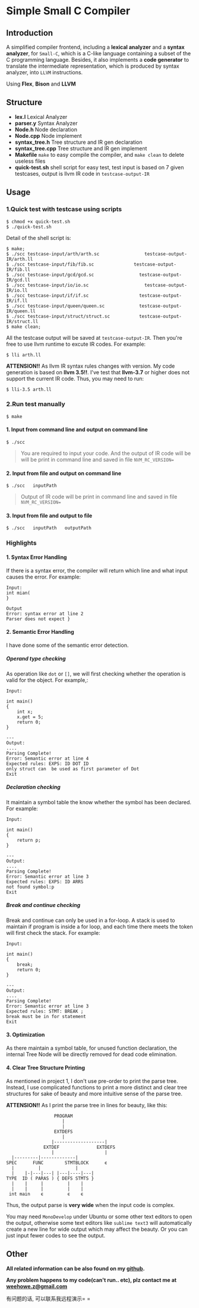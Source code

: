 # Simple Small C Compiler


## Introduction

A simplified compiler frontend, including a **lexical analyzer** and a **syntax analyzer**, for `Small-C`, which is a C-like language containing a subset of the C programming language. Besides, it also implements a **code generator** to translate the intermediate representation, which is produced by syntax analyzer, into `LLVM` instructions.


Using **Flex**, **Bison** and **LLVM**

## Structure

- **lex.l**       	Lexical Analyzer
- **parser.y**     	Syntax Analyzer
- **Node.h**      	Node declaration
- **Node.cpp**     Node implement
-  **syntax_tree.h** Tree structure and IR gen declaration
-   **syntax_tree.cpp** Tree structure and IR gen implement
- **Makefile**    	`make` to easy compile the compiler, and `make clean` to delete useless files
- **quick-test.sh** 	shell script for easy test, test input is based on 7 given testcases, output is llvm IR code in `testcase-output-IR`

## Usage

### 1.Quick test with testcase using scripts

```
$ chmod +x quick-test.sh
$ ./quick-test.sh
```
Detail of the shell script is:
```
$ make;
$ ./scc testcase-input/arth/arth.sc  			  	testcase-output-IR/arth.ll
$ ./scc testcase-input/fib/fib.sc  				testcase-output-IR/fib.ll
$ ./scc testcase-input/gcd/gcd.sc                 testcase-output-IR/gcd.ll
$ ./scc testcase-input/io/io.sc          		  	testcase-output-IR/io.ll
$ ./scc testcase-input/if/if.sc                   testcase-output-IR/if.ll
$ ./scc testcase-input/queen/queen.sc             testcase-output-IR/queen.ll
$ ./scc testcase-input/struct/struct.sc           testcase-output-IR/struct.ll
$ make clean;
```

All the testcase output will be saved at `testcase-output-IR`.
Then you're free to use llvm runtime to excute IR codes. For example:
```
$ lli arth.ll
```
**ATTENSION!!**  As llvm IR syntax rules changes with version.  My code generation is based on **llvm 3.5!!**. I've test that **llvm-3.7** or higher does not support the current IR code. Thus,  you may need to run:
```
$ lli-3.5 arth.ll
```
 
### 2.Run test manually

```
$ make
```

#### 1. Input from command line and output on command line
```
$ ./scc
```
> You are required to input your code. And the output of IR code will be will be print in command line and saved in file `NVM_RC_VERSION=`

#### 2. Input from file and output on command line
```
$ ./scc   inputPath
```
> Output of IR code will be print in command line and saved in file `NVM_RC_VERSION=`

#### 3. Input from file and output to file

```
$ ./scc   inputPath   outputPath
```

### Highlights

#### 1. Syntax Error Handling
If there is a syntax error, the compiler will return which line and what input causes the error.
For example:
```
Input:
int mian(
}

Output
Error: syntax error at line 2
Parser does not expect }
```
#### 2. Semantic Error Handling
I have done some of the semantic error detection.
##### **Operand type checking**
As operation like `dot` or `[]`, we will first checking whether the operation is valid for the object. For example,:
```
Input:

int main()
{
	int x;
	x.get = 5;
	return 0;
}

---
Output:
....
Parsing Complete!
Error: Semantic error at line 4
Expected rules: EXPS: ID DOT ID
only struct can  be used as first parameter of Dot
Exit
```
##### **Declaration checking**
It maintain a symbol table the know whether the symbol has been declared. For example:
```
Input:

int main()
{
	return p;
}

---
Output:
....
Parsing Complete!
Error: Semantic error at line 3
Expected rules: EXPS: ID ARRS
not found symbol:p
Exit
```
##### **Break and continue checking**   
Break and continue can only be used in a for-loop. A stack is used to maintain if program is inside a for loop, and each time there meets the token will first check the stack.  For example:
```
Input:

int main()
{
	break;
	return 0;
}

---
Output:
....
Parsing Complete!
Error: Semantic error at line 3
Expected rules: STMT: BREAK ;
break must be in for statement
Exit
```




#### 3. Optimization
As there maintain a symbol table, for unused function declaration, the internal Tree Node will be directly removed for dead code elimination.

#### 4. Clear Tree Structure Printing
As mentioned in project 1, I don't use pre-order to print the parse tree. Instead, I use complicated functions to print a more distinct and clear tree structures for sake of beauty and more intuitive sense of the parse tree.


**ATTENSION!!**  As I print the parse tree in lines for beauty, like this:

```
                  PROGRAM                  
                     |
                     |
                  EXTDEFS                  
                     |
                 |-------------------|
              EXTDEF              EXTDEFS 
                 |                   |
  |---------|-------------|          
SPEC      FUNC        STMTBLOCK      ϵ 
  |         |             |
  |    |-|---|---| |---|----|---|
TYPE  ID ( PARAS ) { DEFS STMTS } 
  |    |     |         |    |
  |    |     |         |    |
 int main    ϵ         ϵ    ϵ 
 ```
 
 Thus, the output parse is **very wide** when the input code is complex. 
 
 You may need `MonoDevelop` under Ubuntu or some other text editors to open the output, otherwise some text editors like `sublime text3` will automatically create a new line for wide output which may affect the beauty. Or you can just input fewer codes to see the output.


## Other

**All related information can be also found on my [github](https://github.com/weehowe-z/Simple-Small-C-Compiler).**

**Any problem happens to my code(can't run.. etc), plz contact me at [weehowe.z@gmail.com](mailto:weehowe.z@gmail.com)**

有问题的话, 可以联系我远程演示= =




 

